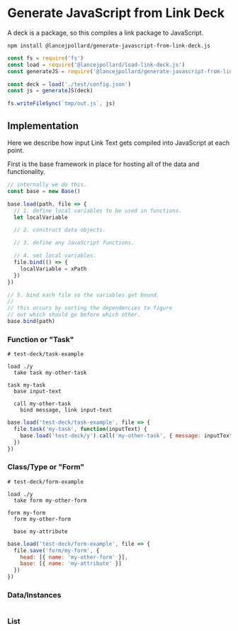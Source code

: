 
# Generate JavaScript from Link Deck

A deck is a package, so this compiles a link package to JavaScript.

```
npm install @lancejpollard/generate-javascript-from-link-deck.js
```

```js
const fs = require('fs')
const load = require('@lancejpollard/load-link-deck.js')
const generateJS = require('@lancejpollard/generate-javascript-from-link-deck.js')

const deck = load('./test/config.json')
const js = generateJS(deck)

fs.writeFileSync(`tmp/out.js`, js)
```

## Implementation

Here we describe how input Link Text gets compiled into JavaScript at each point.

First is the base framework in place for hosting all of the data and functionality.

```js
// internally we do this.
const base = new Base()

base.load(path, file => {
  // 1. define local variables to be used in functions.
  let localVariable

  // 2. construct data objects.

  // 3. define any JavaScript functions.

  // 4. set local variables.
  file.bind(() => {
    localVariable = xPath
  })
})

// 5. bind each file so the variables get bound.
//
// this occurs by sorting the dependencies to figure
// out which should go before which other.
base.bind(path)
```

### Function or "Task"

```
# test-deck/task-example

load ./y
  take task my-other-task

task my-task
  base input-text

  call my-other-task
    bind message, link input-text
```

```js
base.load('test-deck/task-example', file => {
  file.task('my-task', function(inputText) {
    base.load('test-deck/y').call('my-other-task', { message: inputText })
  })
})
```

### Class/Type or "Form"

```
# test-deck/form-example

load ./y
  take form my-other-form

form my-form
  form my-other-form

  base my-attribute
```

```js
base.load('test-deck/form-example', file => {
  file.save('form/my-form', {
    head: [{ name: 'my-other-form' }],
    base: [{ name: 'my-attribute' }]
  })
})
```

### Data/Instances

```

```

### List
